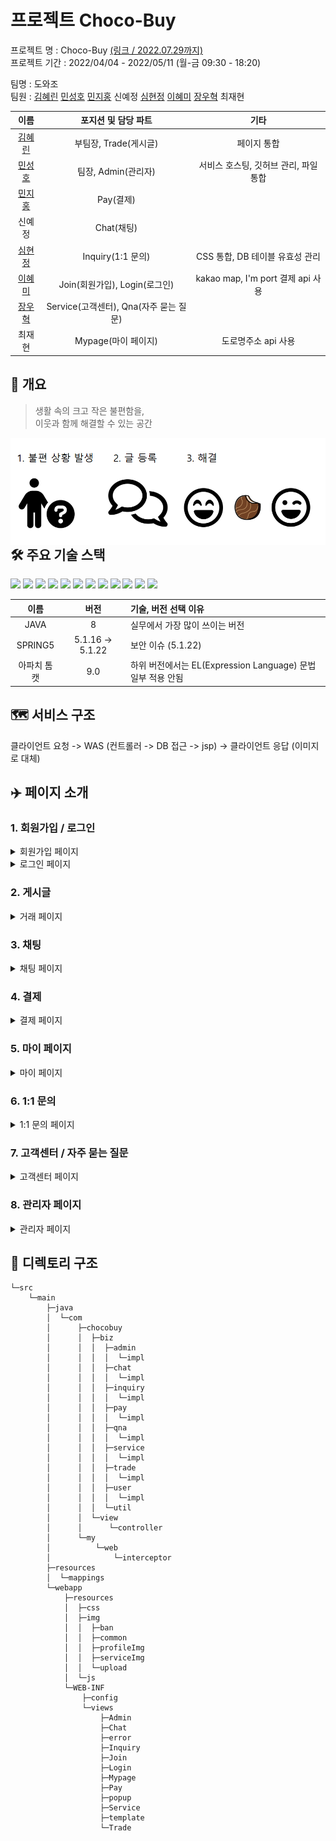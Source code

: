 # 프로젝트 Choco-Buy

프로젝트 명 : Choco-Buy [(링크 / 2022.07.29까지)](http://chocobuy250.ml:8080/)    
프로젝트 기간 : 2022/04/04 - 2022/05/11 (월-금 09:30 - 18:20)  

팀명 : 도와조  
팀원 : [김혜린](https://github.com/gimae1) [민성호](https://github.com/Hernameis) [민지홍](https://github.com/may-jh) 신예정 [심현정](https://github.com/jwsimhj97) [이혜미](https://github.com/Flowerdrumsong) [장우혁](https://github.com/dgh03052) 최재현   

|                    이름                     |          포지션 및 담당 파트           |                 기타                  |
| :-----------------------------------------: | :------------------------------------: | :-----------------------------------: |
|     [김혜린](https://github.com/gimae1)     |         부팀장, Trade(게시글)          |              페이지 통합              |
|   [민성호](https://github.com/Hernameis)    |          팀장, Admin(관리자)           | 서비스 호스팅, 깃허브 관리, 파일 통합 |
|     [민지홍](https://github.com/may-jh)     |               Pay(결제)                |                                       |
|                   신예정                    |               Chat(채팅)               |                                       |
|   [심현정](https://github.com/jwsimhj97)    |           Inquiry(1:1 문의)            |    CSS 통합, DB 테이블 유효성 관리    |
| [이혜미](https://github.com/Flowerdrumsong) |     Join(회원가입), Login(로그인)      |   kakao map, I'm port 결제 api 사용   |
|    [장우혁](https://github.com/dgh03052)    | Service(고객센터), Qna(자주 묻는 질문) |                                       |
|                   최재현                    |          Mypage(마이 페이지)           |          도로명주소 api 사용          |



## :eyes: 개요

> 생활 속의 크고 작은 불편함을,   
> 이웃과 함께 해결할 수 있는  공간

<img src="./img/chocobuy_concept.png" align="left">



## 🛠 주요 기술 스택

<img src="https://img.shields.io/badge/html5-E34F26?style=for-the-badge&logo=html5&logoColor=white"> <img src="https://img.shields.io/badge/JAVA-007396?style=for-the-badge&logo=java&logoColor=white"> <img src="https://img.shields.io/badge/AWS-232F3E?style=for-the-badge&logo=amazonaws&logoColor=white"> <img src="https://img.shields.io/badge/Tomcat-F8DC75?style=for-the-badge&logo=apachetomcat&logoColor=black"> <img src="https://img.shields.io/badge/Github-181717?style=for-the-badge&logo=github&logoColor=white"> <img src="https://img.shields.io/badge/MariaDB-003545?style=for-the-badge&logo=mariadb&logoColor=white"> <img src="https://img.shields.io/badge/Bootstrap-7952B3?style=for-the-badge&logo=bootstrap&logoColor=white"> <img src="https://img.shields.io/badge/JavaScript-F7DF1E?style=for-the-badge&logo=javascript&logoColor=white"> <img src="https://img.shields.io/badge/CSS3-1572B6?style=for-the-badge&logo=css3&logoColor=white"> <img src="https://img.shields.io/badge/spring-6DB33F?style=for-the-badge&logo=spring&logoColor=white"> <img src="https://img.shields.io/badge/jQuery-0769AD?style=for-the-badge&logo=jquery&logoColor=white"> <img src="https://img.shields.io/badge/AJAX-232F3E?style=for-the-badge&logo=ajax&logoColor=white"> 

|    이름     |       버전       | 기술, 버전 선택 이유                                        |
| :---------: | :--------------: | :---------------------------------------------------------- |
|    JAVA     |        8         | 실무에서 가장 많이 쓰이는 버전                              |
|   SPRING5   | 5.1.16 -> 5.1.22 | 보안 이슈 (5.1.22)                                          |
| 아파치 톰캣 |       9.0        | 하위 버전에서는 EL(Expression Language) 문법 일부 적용 안됨 |

### 

## 🗺️ 서비스 구조



클라이언트 요청 -> WAS (컨트롤러 -> DB 접근 -> jsp) -> 클라이언트 응답 (이미지로 대체)



## :airplane: 페이지 소개

### 1. 회원가입 / 로그인

<details>
    <summary>회원가입 페이지</summary>
    <div markdown="1">



</details>

<details>
    <summary>로그인 페이지</summary>
    <div markdown="1">



</details>

### 2. 게시글

<details>
    <summary>거래 페이지</summary>
    <div markdown="1">



</details>

### 3. 채팅

<details>
    <summary>채팅 페이지</summary>
    <div markdown="1">



</details>

### 4. 결제

<details>
    <summary>결제 페이지</summary>
    <div markdown="1">



</details>

### 5. 마이 페이지

<details>
    <summary>마이 페이지</summary>
    <div markdown="1">



</details>

### 6. 1:1 문의

<details>
    <summary>1:1 문의 페이지</summary>
    <div markdown="1">



</details>

### 7. 고객센터 / 자주 묻는 질문

<details>
    <summary>고객센터 페이지</summary>
    <div markdown="1">



</details>

### 8. 관리자 페이지

<details>
    <summary>관리자 페이지</summary>
    <div markdown="1">



</details>




## :file_folder: 디렉토리 구조

```
└─src
    └─main
        ├─java
        │  └─com
        │      ├─chocobuy
        │      │  ├─biz
        │      │  │  ├─admin
        │      │  │  │  └─impl
        │      │  │  ├─chat
        │      │  │  │  └─impl
        │      │  │  ├─inquiry
        │      │  │  │  └─impl
        │      │  │  ├─pay
        │      │  │  │  └─impl
        │      │  │  ├─qna
        │      │  │  │  └─impl
        │      │  │  ├─service
        │      │  │  │  └─impl
        │      │  │  ├─trade
        │      │  │  │  └─impl
        │      │  │  ├─user
        │      │  │  │  └─impl
        │      │  │  └─util
        │      │  └─view
        │      │      └─controller
        │      └─my
        │          └─web
        │              └─interceptor
        ├─resources
        │  └─mappings
        └─webapp
            ├─resources
            │  ├─css
            │  ├─img
            │  │  ├─ban
            │  │  ├─common
            │  │  ├─profileImg
            │  │  ├─serviceImg
            │  │  └─upload
            │  └─js
            └─WEB-INF
                ├─config
                └─views
                    ├─Admin
                    ├─Chat
                    ├─error
                    ├─Inquiry
                    ├─Join
                    ├─Login
                    ├─Mypage
                    ├─Pay
                    ├─popup
                    ├─Service
                    ├─template
                    └─Trade
```
